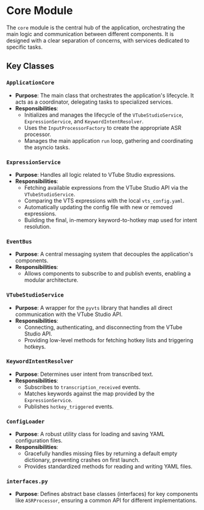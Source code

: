 # Core Module

The `core` module is the central hub of the application, orchestrating the main logic and communication between different components. It is designed with a clear separation of concerns, with services dedicated to specific tasks.

## Key Classes

### `ApplicationCore`
*   **Purpose**: The main class that orchestrates the application's lifecycle. It acts as a coordinator, delegating tasks to specialized services.
*   **Responsibilities**:
    *   Initializes and manages the lifecycle of the `VTubeStudioService`, `ExpressionService`, and `KeywordIntentResolver`.
    *   Uses the `InputProcessorFactory` to create the appropriate ASR processor.
    *   Manages the main application `run` loop, gathering and coordinating the asyncio tasks.

### `ExpressionService`
*   **Purpose**: Handles all logic related to VTube Studio expressions.
*   **Responsibilities**:
    *   Fetching available expressions from the VTube Studio API via the `VTubeStudioService`.
    *   Comparing the VTS expressions with the local `vts_config.yaml`.
    *   Automatically updating the config file with new or removed expressions.
    *   Building the final, in-memory keyword-to-hotkey map used for intent resolution.

### `EventBus`
*   **Purpose**: A central messaging system that decouples the application's components.
*   **Responsibilities**:
    *   Allows components to subscribe to and publish events, enabling a modular architecture.

### `VTubeStudioService`
*   **Purpose**: A wrapper for the `pyvts` library that handles all direct communication with the VTube Studio API.
*   **Responsibilities**:
    *   Connecting, authenticating, and disconnecting from the VTube Studio API.
    *   Providing low-level methods for fetching hotkey lists and triggering hotkeys.

### `KeywordIntentResolver`
*   **Purpose**: Determines user intent from transcribed text.
*   **Responsibilities**:
    *   Subscribes to `transcription_received` events.
    *   Matches keywords against the map provided by the `ExpressionService`.
    *   Publishes `hotkey_triggered` events.

### `ConfigLoader`
*   **Purpose**: A robust utility class for loading and saving YAML configuration files.
*   **Responsibilities**:
    *   Gracefully handles missing files by returning a default empty dictionary, preventing crashes on first launch.
    *   Provides standardized methods for reading and writing YAML files.

### `interfaces.py`
*   **Purpose**: Defines abstract base classes (interfaces) for key components like `ASRProcessor`, ensuring a common API for different implementations.
